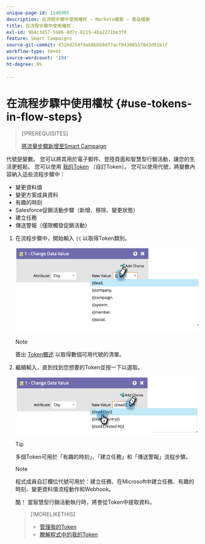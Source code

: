 ```yaml
---
unique-page-id: 1146995
description: 在流程步驟中使用權杖 — Marketo檔案 — 產品檔案
title: 在流程步驟中使用權杖
exl-id: 9b4c3d57-5906-4d7c-8215-4ba2271be3f8
feature: Smart Campaigns
source-git-commit: 431bd258f9a68bbb9df7acf043085578d3d91b1f
workflow-type: tm+mt
source-wordcount: '194'
ht-degree: 0%

---
```


# 在流程步驟中使用權杖 {#use-tokens-in-flow-steps}

>[!PREREQUISITES]
>
>[將流量步驟新增至Smart Campaign](/help/marketo/product-docs/core-marketo-concepts/smart-campaigns/flow-actions/add-a-flow-step-to-a-smart-campaign.md)

代號是變數。 您可以將其用於電子郵件、登陸頁面和智慧型行銷活動，讓您的生活更輕鬆。 您可以使用 [我的Token](/help/marketo/product-docs/core-marketo-concepts/programs/tokens/understanding-my-tokens-in-a-program.md) （自訂Token）。 您可以使用代號，將變數內容納入這些流程步驟中：

* 變更資料值
* 變更方案成員資料
* 有趣的時刻
* Salesforce促銷活動步驟（新增、移除、變更狀態）
* 建立任務
* 傳送警報（僅限觸發促銷活動）

1. 在流程步驟中，開始輸入 `{{` 以取得Token類別。

   ![](assets/image2014-9-22-14-3a3-3a17.png)

   >[!NOTE]
   >
   >簽出 [Token概述](/help/marketo/product-docs/demand-generation/landing-pages/personalizing-landing-pages/tokens-overview.md) 以取得數個可用代號的清單。

1. 繼續輸入，直到找到您想要的Token並按一下以選取。

   ![](assets/image2014-9-22-14-3a3-3a48.png)

   >[!TIP]
   >
   >多個Token可用於「有趣的時刻」、「建立任務」和「傳送警報」流程步驟。

   >[!NOTE]
   >
   >程式成員自訂欄位代號可用於：建立任務、在Microsoft中建立任務、有趣的時刻、變更資料值流程動作和Webhook。

   酷！ 當智慧型行銷活動執行時，將會從Token中提取資料。

   >[!MORELIKETHIS]
   >
   >* [管理我的Token](/help/marketo/product-docs/core-marketo-concepts/programs/tokens/managing-my-tokens.md)
   >* [瞭解程式中的我的Token](/help/marketo/product-docs/core-marketo-concepts/programs/tokens/understanding-my-tokens-in-a-program.md)
